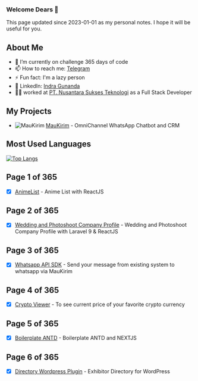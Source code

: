 ### Welcome Dears 👋

This page updated since 2023-01-01 as my personal notes. I hope it will be useful for you.

## About Me

- 🌱 I’m currently on challenge 365 days of code
- 📫 How to reach me: [Telegram](https://t.me/igun997)
- ⚡ Fun fact: I'm a lazy person
- 📝 LinkedIn: [Indra Gunanda](https://www.linkedin.com/in/indra.gunanda/)
- 🧑‍💼 worked at [PT. Nusantara Sukses Teknologi](https://www.nusatek.id/) as a Full Stack Developer

## My Projects

- ![MauKirim](https://www.maukirim.com/wp-content/uploads/2022/11/cropped-Lapisan-2favicon-32x32.jpg) [MauKirim](https://maukirim.com/) - OmniChannel WhatsApp Chatbot and CRM


## Most Used Languages

[![Top Langs](https://github-readme-stats.vercel.app/api/top-langs/?username=igun997&layout=compact)](https://github.com/anuraghazra/github-readme-stats)


## Page 1 of 365
- [x] [AnimeList](https://github.com/igun997/anime-list) - Anime List with ReactJS

## Page 2 of 365 
- [x] [Wedding and Photoshoot Company Profile](https://github.com/igun997/wedding-compro) - Wedding and Photoshoot Company Profile with Laravel 9 & ReactJS

## Page 3 of 365
- [x] [Whatsapp API SDK](https://github.com/MauKirim/WhatsappAPI-SDK) - Send your message from existing system to whatsapp via MauKirim

## Page 4 of 365
- [x] [Crypto Viewer](https://github.com/igun997/exchange-viewer) - To see current price of your favorite crypto currency

## Page 5 of 365
- [x] [Boilerplate ANTD](https://github.com/igun997/Boilerplate-ANTD-NextJS) - Boilerplate ANTD and NEXTJS

## Page 6 of 365 
-[x] [Directory Wordpress Plugin](https://github.com/igun997/exhibition-directory) - Exhibitor Directory for WordPress
